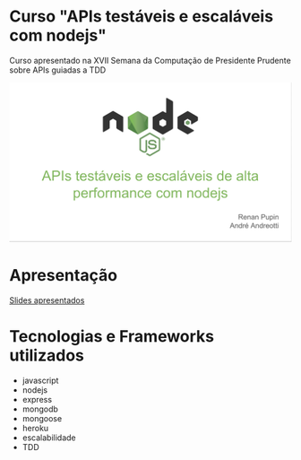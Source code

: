 # Curso "APIs testáveis e escaláveis com nodejs"

Curso apresentado na XVII Semana da Computação de Presidente Prudente sobre APIs guiadas a TDD

![Nodejs](photo.png?raw=true)

# Apresentação

[Slides apresentados](https://github.com/renanpupin/cursonodejs/blob/master/apresentacao.pdf)

# Tecnologias e Frameworks utilizados

- javascript
- nodejs
- express
- mongodb
- mongoose
- heroku
- escalabilidade
- TDD